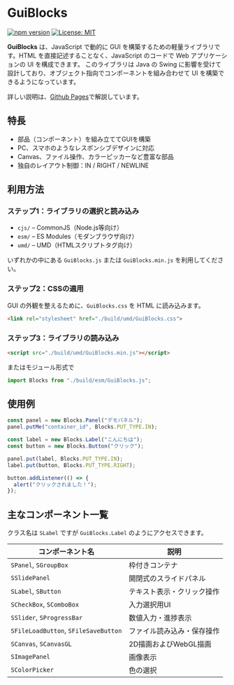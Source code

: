 # GuiBlocks

[![npm version](https://badge.fury.io/js/guiblocks.svg)](https://badge.fury.io/js/guiblocks)
[![License: MIT](https://img.shields.io/badge/License-MIT-blue.svg)](https://opensource.org/licenses/MIT)

**GuiBlocks** は、JavaScript で動的に GUI を構築するための軽量ライブラリです。HTML を直接記述することなく、JavaScript のコードで Web アプリケーションの UI を構成できます。
このライブラリは Java の Swing に影響を受けて設計しており、オブジェクト指向でコンポーネントを組み合わせて UI を構築できるようになっています。

詳しい説明は、[Github Pages](https://natade-jp.github.io/js-guiblocks/)で解説しています。

## 特長

* 部品（コンポーネント）を組み立ててGUIを構築
* PC、スマホのようなレスポンシブデザインに対応
* Canvas、ファイル操作、カラーピッカーなど豊富な部品
* 独自のレイアウト制御：IN / RIGHT / NEWLINE

## 利用方法

### ステップ1：ライブラリの選択と読み込み

* `cjs/` – CommonJS（Node.js等向け）
* `esm/` – ES Modules（モダンブラウザ向け）
* `umd/` – UMD（HTMLスクリプトタグ向け）

いずれかの中にある `GuiBlocks.js` または `GuiBlocks.min.js` を利用してください。

### ステップ2：CSSの適用

GUI の外観を整えるために、`GuiBlocks.css` を HTML に読み込みます。

```html
<link rel="stylesheet" href="./build/umd/GuiBlocks.css">
```

### ステップ3：ライブラリの読み込み

```html
<script src="./build/umd/GuiBlocks.min.js"></script>
```

またはモジュール形式で

```javascript
import Blocks from "./build/esm/GuiBlocks.js";
```

## 使用例

```javascript
const panel = new Blocks.Panel("デモパネル");
panel.putMe("container_id", Blocks.PUT_TYPE.IN);

const label = new Blocks.Label("こんにちは");
const button = new Blocks.Button("クリック");

panel.put(label, Blocks.PUT_TYPE.IN);
label.put(button, Blocks.PUT_TYPE.RIGHT);

button.addListener(() => {
  alert("クリックされました！");
});
```

## 主なコンポーネント一覧

クラス名は `SLabel` ですが `GuiBlocks.Label` のようにアクセスできます。

| コンポーネント名                           | 説明             |
| ---------------------------------- | -------------- |
| `SPanel`, `SGroupBox`                | 枠付きコンテナ        |
| `SSlidePanel`                       | 開閉式のスライドパネル    |
| `SLabel`, `SButton`                  | テキスト表示・クリック操作  |
| `SCheckBox`, `SComboBox`             | 入力選択用UI        |
| `SSlider`, `SProgressBar`            | 数値入力・進捗表示      |
| `SFileLoadButton`, `SFileSaveButton` | ファイル読み込み・保存操作  |
| `SCanvas`, `SCanvasGL`               | 2D描画およびWebGL描画 |
| `SImagePanel`                       | 画像表示           |
| `SColorPicker`                      | 色の選択           |
